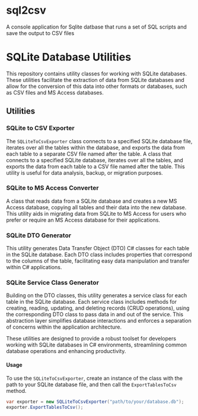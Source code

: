 # sql2csv

A console application for Sqlite datbase that runs a set of SQL scripts and save the output to CSV files

# SQLite Database Utilities

This repository contains utility classes for working with SQLite databases. These utilities facilitate the extraction of data from SQLite databases and allow for the conversion of this data into other formats or databases, such as CSV files and MS Access databases.

## Utilities

### SQLite to CSV Exporter
The `SQLiteToCsvExporter` class connects to a specified SQLite database file, iterates over all the tables within the database, and exports the data from each table to a separate CSV file named after the table.
A class that connects to a specified SQLite database, iterates over all the tables, and exports the data from each table to a CSV file named after the table. This utility is useful for data analysis, backup, or migration purposes.

### SQLite to MS Access Converter
A class that reads data from a SQLite database and creates a new MS Access database, copying all tables and their data into the new database. This utility aids in migrating data from SQLite to MS Access for users who prefer or require an MS Access database for their applications.

### SQLite DTO Generator
This utility generates Data Transfer Object (DTO) C# classes for each table in the SQLite database. Each DTO class includes properties that correspond to the columns of the table, facilitating easy data manipulation and transfer within C# applications.

### SQLite Service Class Generator
Building on the DTO classes, this utility generates a service class for each table in the SQLite database. Each service class includes methods for creating, reading, updating, and deleting records (CRUD operations), using the corresponding DTO class to pass data in and out of the service. This abstraction layer simplifies database interactions and enforces a separation of concerns within the application architecture.

These utilities are designed to provide a robust toolset for developers working with SQLite databases in C# environments, streamlining common database operations and enhancing productivity.

#### Usage

To use the `SQLiteToCsvExporter`, create an instance of the class with the path to your SQLite database file, and then call the `ExportTablesToCsv` method.

```csharp
var exporter = new SQLiteToCsvExporter("path/to/your/database.db");
exporter.ExportTablesToCsv();
```

